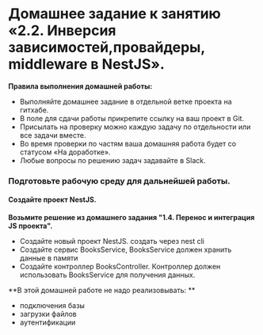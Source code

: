 # Домашнее задание к занятию «2.2. Инверсия зависимостей,провайдеры, middleware в NestJS».

**Правила выполнения домашней работы:** 
* Выполняйте домашнее задание в отдельной ветке проекта на гитхабе.
* В поле для сдачи работы прикрепите ссылку на ваш проект в Git.
* Присылать на проверку можно каждую задачу по отдельности или все задачи вместе. 
* Во время проверки по частям ваша домашняя работа будет со статусом «На доработке».
* Любые вопросы по решению задач задавайте в Slack.

### Подготовьте рабочую среду для дальнейшей работы.

#### Создайте проект NestJS. 

**Возьмите решение из домашнего задания "1.4. Перенос и интеграция JS проекта".**
* Создайте новый проект NestJS. создать через nest cli
* Создайте сервис BooksService, BooksService должен хранить данные в памяти
* Создайте контроллер BooksController. Контроллер должен использовать BooksService для получения данных.

**В этой домашней работе не надо реализовывать: ** 
* подключения базы
* загрузки файлов
* аутентификации
